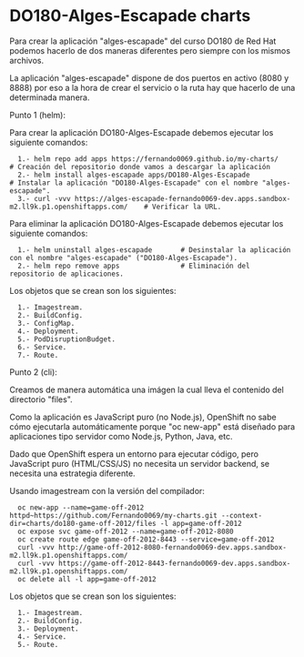 # DO180-Alges-Escapade charts

Para crear la aplicación "alges-escapade" del curso DO180 de Red Hat podemos hacerlo de dos maneras diferentes pero siempre con los mismos archivos.

La aplicación "alges-escapade" dispone de dos puertos en activo (8080 y 8888) por eso a la hora de crear el servicio o la ruta hay que hacerlo de una determinada manera.

Punto 1 (helm):

Para crear la aplicación DO180-Alges-Escapade debemos ejecutar los siguiente comandos:
```
  1.- helm repo add apps https://fernando0069.github.io/my-charts/                                    # Creación del repositorio donde vamos a descargar la aplicación
  2.- helm install alges-escapade apps/DO180-Alges-Escapade                                           # Instalar la aplicación "DO180-Alges-Escapade" con el nombre "alges-escapade".
  3.- curl -vvv https://alges-escapade-fernando0069-dev.apps.sandbox-m2.ll9k.p1.openshiftapps.com/    # Verificar la URL. 
```

Para eliminar la aplicación DO180-Alges-Escapade debemos ejecutar los siguiente comandos:
```
  1.- helm uninstall alges-escapade       # Desinstalar la aplicación con el nombre "alges-escapade" ("DO180-Alges-Escapade").
  2.- helm repo remove apps               # Eliminación del repositorio de aplicaciones.
```

Los objetos que se crean son los siguientes:
```
  1.- Imagestream.
  2.- BuildConfig.
  3.- ConfigMap.
  4.- Deployment.
  5.- PodDisruptionBudget.
  6.- Service.
  7.- Route.
```


Punto 2 (cli):

Creamos de manera automática una imágen la cual lleva el contenido del directorio "files".

Como la aplicación es JavaScript puro (no Node.js), OpenShift no sabe cómo ejecutarla automáticamente porque "oc new-app" está diseñado para aplicaciones tipo servidor como Node.js, Python, Java, etc.

Dado que OpenShift espera un entorno para ejecutar código, pero JavaScript puro (HTML/CSS/JS) no necesita un servidor backend, se necesita una estrategia diferente.

Usando imagestream con la versión del compilador:
```
  oc new-app --name=game-off-2012 httpd~https://github.com/Fernando0069/my-charts.git --context-dir=charts/do180-game-off-2012/files -l app=game-off-2012
  oc expose svc game-off-2012 --name=game-off-2012-8080
  oc create route edge game-off-2012-8443 --service=game-off-2012
  curl -vvv http://game-off-2012-8080-fernando0069-dev.apps.sandbox-m2.ll9k.p1.openshiftapps.com/
  curl -vvv https://game-off-2012-8443-fernando0069-dev.apps.sandbox-m2.ll9k.p1.openshiftapps.com/
  oc delete all -l app=game-off-2012
```

Los objetos que se crean son los siguientes:
```
  1.- Imagestream.
  2.- BuildConfig.
  3.- Deployment.
  4.- Service.
  5.- Route.
```
